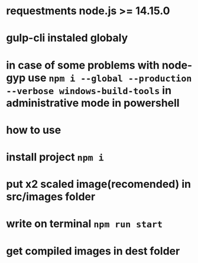 # requestments node.js >= 14.15.0
# gulp-cli instaled globaly 
# in case of some problems with node-gyp use `npm i --global --production --verbose windows-build-tools` in administrative mode in powershell 
# 
# 
# how to use 
# install project `npm i`
# put x2 scaled image(recomended) in src/images folder
# write on terminal `npm run start`
# get compiled images in dest folder
